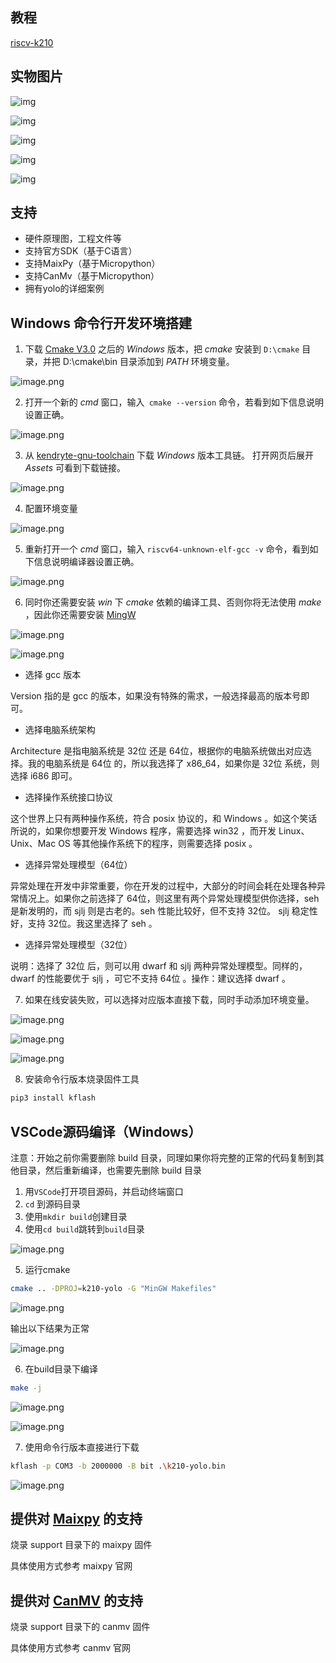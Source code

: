 ## 教程

[riscv-k210](https://docs.liuwei.vin/notes/riscv-k210/)

## 实物图片

![img](./image/63e66d1f9e630.png)

![img](./image/63e66d1f9e631.jpg)

![img](./image/63e66d1f9e632.png)

![img](./image/63ef79b776fdf.jpg)

![img](./image/63ef79d395798.jpg)

## 支持

- 硬件原理图，工程文件等
- 支持官方SDK（基于C语言）
- 支持MaixPy（基于Micropython）
- 支持CanMv（基于Micropython）
- 拥有yolo的详细案例

## Windows 命令行开发环境搭建

1. 下载 [Cmake V3.0](https://cmake.org/download/) 之后的 *Windows* 版本，把 *cmake* 安装到 `D:\cmake` 目录，并把 D:\cmake\bin 目录添加到 *PATH* 环境变量。

![image.png](https://www.liuwei.pub/pic/2023/02/06/63e0c37a278da.png)

2. 打开一个新的 *cmd* 窗口，输入` cmake --version` 命令，若看到如下信息说明设置正确。

![image.png](https://www.liuwei.pub/pic/2023/02/06/63e0c4d4041aa.png)

3. 从 [kendryte-gnu-toolchain](https://github.com/kendryte/kendryte-gnu-toolchain/releases ) 下载 *Windows* 版本工具链。 打开网页后展开 *Assets* 可看到下载链接。

![image.png](https://www.liuwei.pub/pic/2023/02/06/63e0c5e018165.png)

4. 配置环境变量

![image.png](https://www.liuwei.pub/pic/2023/02/06/63e0c7a1b2ebd.png)

5. 重新打开一个 *cmd* 窗口，输入 `riscv64-unknown-elf-gcc -v` 命令，看到如下信息说明编译器设置正确。

![image.png](https://www.liuwei.pub/pic/2023/02/06/63e0c90b46874.png)


6. 同时你还需要安装 *win* 下 *cmake* 依赖的编译工具、否则你将无法使用 *make* ，因此你还需要安装  [MingW](https://sourceforge.net/projects/mingw-w64/files/mingw-w64/mingw-w64-release/)


![image.png](https://www.liuwei.pub/pic/2023/02/06/63e0cb2838442.png)

![image.png](https://www.liuwei.pub/pic/2023/02/06/63e0cc0a3b309.png)

- 选择 gcc 版本

Version 指的是 gcc 的版本，如果没有特殊的需求，一般选择最高的版本号即可。

- 选择电脑系统架构

Architecture 是指电脑系统是 32位 还是 64位，根据你的电脑系统做出对应选择。我的电脑系统是 64位 的，所以我选择了 x86_64，如果你是 32位 系统，则选择 i686 即可。

- 选择操作系统接口协议

这个世界上只有两种操作系统，符合 posix 协议的，和 Windows 。如这个笑话所说的，如果你想要开发 Windows 程序，需要选择 win32 ，而开发 Linux、Unix、Mac OS 等其他操作系统下的程序，则需要选择 posix 。

- 选择异常处理模型（64位）

异常处理在开发中非常重要，你在开发的过程中，大部分的时间会耗在处理各种异常情况上。如果你之前选择了 64位，则这里有两个异常处理模型供你选择，seh 是新发明的，而 sjlj 则是古老的。seh 性能比较好，但不支持 32位。 sjlj 稳定性好，支持 32位。我这里选择了 seh 。

- 选择异常处理模型（32位）

说明：选择了 32位 后，则可以用 dwarf 和 sjlj 两种异常处理模型。同样的，dwarf 的性能要优于 sjlj ，可它不支持 64位 。操作：建议选择 dwarf 。

7. 如果在线安装失败，可以选择对应版本直接下载，同时手动添加环境变量。

![image.png](https://www.liuwei.pub/pic/2023/02/06/63e0eed80b374.png)

![image.png](https://www.liuwei.pub/pic/2023/02/06/63e0ef2ae53de.png)

![image.png](https://www.liuwei.pub/pic/2023/02/06/63e0eeb024ccd.png)

8. 安装命令行版本烧录固件工具

```bash
pip3 install kflash
```

## VSCode源码编译（Windows）

注意：开始之前你需要删除 build 目录，同理如果你将完整的正常的代码复制到其他目录，然后重新编译，也需要先删除 build 目录

1. 用`VSCode`打开项目源码，并启动终端窗口
2. `cd` 到源码目录
3. 使用`mkdir build`创建目录
4. 使用`cd build`跳转到`build`目录

![image.png](https://www.liuwei.pub/pic/2023/02/07/63e235c258a54.png)

5. 运行cmake

```bash
cmake .. -DPROJ=k210-yolo -G "MinGW Makefiles"
```

![image.png](https://www.liuwei.pub/pic/2023/02/07/63e236062b598.png)

输出以下结果为正常

![image.png](https://www.liuwei.pub/pic/2023/02/07/63e23630a09eb.png)

6. 在build目录下编译

```bash
make -j
```

![image.png](https://www.liuwei.pub/pic/2023/02/07/63e23691e1389.png)

![image.png](https://www.liuwei.pub/pic/2023/02/07/63e236af4c97f.png)

7. 使用命令行版本直接进行下载

```bash
kflash -p COM3 -b 2000000 -B bit .\k210-yolo.bin
```

![image.png](https://www.liuwei.pub/pic/2023/02/07/63e237fc2abe5.png)


## 提供对 [Maixpy](https://wiki.sipeed.com/soft/maixpy/zh/) 的支持

烧录 support 目录下的 maixpy 固件

具体使用方式参考 maixpy 官网


## 提供对 [CanMV](https://developer.canaan-creative.com/static/canmv/get-start/quick-start.html) 的支持

烧录 support 目录下的 canmv 固件

具体使用方式参考 canmv 官网